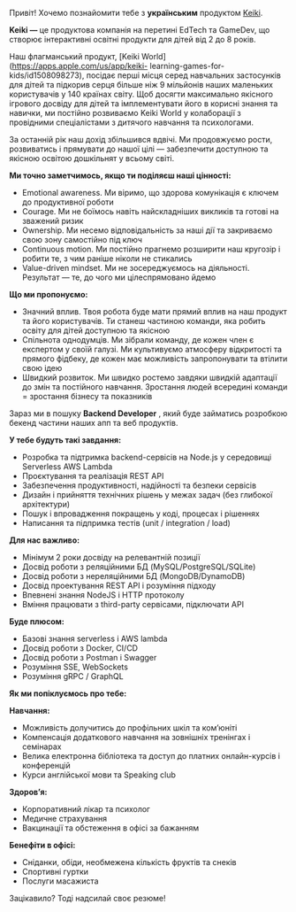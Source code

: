 Привіт! Хочемо познайомити тебе з **українським** продуктом
[Keiki](https://keiki.app/).

**Keiki —** це продуктова компанія на перетині EdTech та GameDev, що створює
інтерактивні освітні продукти для дітей від 2 до 8 років.

Наш флагманський продукт, [Keiki World](https://apps.apple.com/us/app/keiki-
learning-games-for-kids/id1508098273), посідає перші місця серед навчальних
застосунків для дітей та підкорив серця більше ніж 9 мільйонів наших маленьких
користувачів у 140 країнах світу. Щоб досягти максимально якісного ігрового
досвіду для дітей та імплементувати його в корисні знання та навички, ми
постійно розвиваємо Keiki World у колаборації з провідними спеціалістами з
дитячого навчання та психологами.

За останній рік наш дохід збільшився вдвічі. Ми продовжуємо рости, розвиватись
і прямувати до нашої цілі — забезпечити доступною та якісною освітою
дошкільнят у всьому світі.

**Ми точно заметчимось, якщо ти поділяєш наші цінності:**

  * Emotional awareness. Ми віримо, що здорова комунікація є ключем до продуктивної роботи
  * Courage. Ми не боїмось навіть найскладніших викликів та готові на зважений ризик
  * Ownership. Ми несемо відповідальність за наші дії та закриваємо свою зону самостійно під ключ
  * Continuous motion. Mи постійно прагнемо розширити наш кругозір і робити те, з чим раніше ніколи не стикались
  * Value-driven mindset. Ми не зосереджуємось на діяльності. Результат — те, до чого ми цілеспрямовано йдемо

**Що ми пропонуємо:**

  * Значний вплив. Твоя робота буде мати прямий вплив на наш продукт та його користувачів. Ти станеш частиною команди, яка робить освіту для дітей доступною та якісною
  * Спільнота однодумців. Ми зібрали команду, де кожен член є експертом у своїй галузі. Ми культивуємо атмосферу відкритості та прямого фідбеку, де кожен має можливість запропонувати та втілити свою ідею
  * Швидкий розвиток. Ми швидко ростемо завдяки швидкій адаптації до змін та постійного навчання. Зростання людей всередині команди = зростання бізнесу та показників

Зараз ми в пошуку **Backend Developer** , який буде займатись розробкою бекенд
частини наших апп та веб продуктів.

**У тебе будуть такі завдання:**

  * Розробка та підтримка backend-сервісів на Node.js у середовищі Serverless AWS Lambda
  * Проєктування та реалізація REST API
  * Забезпечення продуктивності, надійності та безпеки сервісів
  * Дизайн і прийняття технічних рішень у межах задач (без глибокої архітектури)
  * Пошук і впровадження покращень у коді, процесах і рішеннях
  * Написання та підпримка тестів (unit / integration / load)

**Для нас важливо:**

  * Мінімум 2 роки досвіду на релевантній позиції
  * Досвід роботи з реляційними БД (MySQL/PostgreSQL/SQLite)
  * Досвід роботи з нереляційними БД (MongoDB/DynamoDB)
  * Досвід проектування REST API і розуміння підходу
  * Впевнені знання NodeJS і HTTP протоколу
  * Вміння працювати з third-party сервісами, підключати API

**Буде плюсом:**

  * Базові знання serverless і AWS lambda
  * Досвід роботи з Docker, CI/CD
  * Досвід роботи з Postman і Swagger
  * Розуміння SSE, WebSockets
  * Розуміння gRPC / GraphQL

**Як ми попіклуємось про тебе:**

**Навчання:**

  * Можливість долучитись до профільних шкіл та ком’юніті
  * Компенсація додаткового навчання на зовнішніх тренінгах і семінарах
  * Велика електронна бібліотека та доступ до платних онлайн-курсів і конференцій
  * Курси англійської мови та Speaking club

**Здоров’я:**

  * Корпоративний лікар та психолог
  * Медичне страхування
  * Вакцинації та обстеження в офісі за бажанням

**Бенефіти в офісі:**

  * Сніданки, обіди, необмежена кількість фруктів та снеків
  * Спортивні гуртки
  * Послуги масажиста

Зацікавило? Тоді надсилай своє резюме!